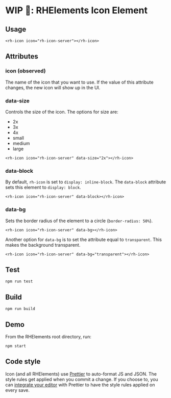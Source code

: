 # WIP 🐣: RHElements Icon Element

## Usage

```
<rh-icon icon="rh-icon-server"></rh-icon>
```

## Attributes

### icon (observed)

The name of the icon that you want to use. If the value of this attribute changes, the new icon will show up in the UI.

### data-size

Controls the size of the icon. The options for size are:
- 2x
- 3x
- 4x
- small
- medium
- large

```
<rh-icon icon="rh-icon-server" data-size="2x"></rh-icon>
```

### data-block

By default, `rh-icon` is set to `display: inline-block`. The `data-block` attribute sets this element to `display: block`.

```
<rh-icon icon="rh-icon-server" data-block></rh-icon>
```

### data-bg

Sets the border radius of the element to a circle (`border-radius: 50%`).

```
<rh-icon icon="rh-icon-server" data-bg></rh-icon>
```

Another option for `data-bg` is to set the attribute equal to `transparent`. This makes the background transparent.

```
<rh-icon icon="rh-icon-server" data-bg="transparent"></rh-icon>
```

## Test

    npm run test

## Build

    npm run build

## Demo

From the RHElements root directory, run:

    npm start

## Code style

Icon (and all RHElements) use [Prettier][prettier] to auto-format JS and JSON. The style rules get applied when you commit a change. If you choose to, you can [integrate your editor][prettier-ed] with Prettier to have the style rules applied on every save.

[prettier]: https://github.com/prettier/prettier/
[prettier-ed]: https://github.com/prettier/prettier/#editor-integration
[web-component-tester]: https://github.com/Polymer/web-component-tester
